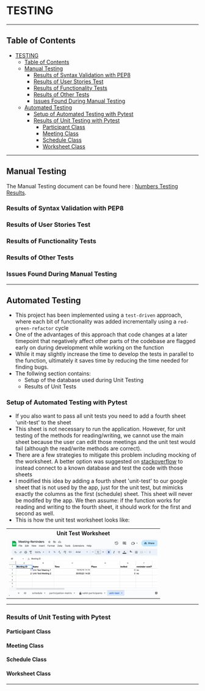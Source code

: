 # TESTING 

---
## Table of Contents 

- [TESTING](#testing)
  - [Table of Contents](#table-of-contents)
  - [Manual Testing](#manual-testing)
    - [Results of Syntax Validation with PEP8](#results-of-syntax-validation-with-pep8)
    - [Results of User Stories Test](#results-of-user-stories-test)
    - [Results of Functionality Tests](#results-of-functionality-tests)
    - [Results of Other Tests](#results-of-other-tests)
    - [Issues Found During Manual Testing](#issues-found-during-manual-testing)
  - [Automated Testing](#automated-testing)
    - [Setup of Automated Testing with Pytest](#setup-of-automated-testing-with-pytest)
    - [Results of Unit Testing with Pytest](#results-of-unit-testing-with-pytest)
      - [Participant Class](#participant-class)
      - [Meeting Class](#meeting-class)
      - [Schedule Class](#schedule-class)
      - [Worksheet Class](#worksheet-class)


--- 

## Manual Testing


The Manual Testing document can be found here : [Numbers Testing Results](./assets/documentation/Manual-Testing-Results.numbers).

### Results of Syntax Validation with PEP8

### Results of User Stories Test 

### Results of Functionality Tests

### Results of Other Tests

### Issues Found During Manual Testing

--- 

## Automated Testing

- This project has been implemented using a `test-driven` approach, where each bit of functionality was added incrementally using a `red-green-refactor` cycle 
- One of the advantages of this approach that code changes at a later timepoint that negatively affect other parts of the codebase are flagged early on during development while working on the function 
- While it may slightly increase the time to develop the tests in parallel to the function, ultimately it saves time by reducing the time needed for finding bugs.
- The follwing section contains: 
  - Setup of the database used during Unit Testing
  - Results of Unit Tests 

### Setup of Automated Testing with Pytest

- If you also want to pass all unit tests you need to add a fourth sheet 'unit-test' to the sheet
- This sheet is not necessary to run the application. However, for unit testing of the methods for reading/writing, we cannot use the main sheet because the user can edit those meetings and the unit test would fail (although the read/write methods are correct). 
- There are a few strategies to mitigate this problem including mocking of the worksheet. A better option was suggested on [stackoverflow]( https://stackoverflow.com/questions/1217736/how-to-write-unit-tests-for-database-calls) to instead connect to a known database and test the code with those sheets
- I modified this idea by adding a fourth sheet 'unit-test' to our google sheet that is not used by the app, just for the unit test, but mimicks exactly the columns as the first (schedule) sheet. This sheet will never be modifed by the app. We then assume: if the function works for reading and writing to the fourth sheet, it should work for the first and second as well.
- This is how the unit test worksheet looks like:

<table style='width:80%'>
    <tr>
        <th style='text-align:center'>Unit Test Worksheet</th>
    </tr>
    <tr>
       <td> <img src="./assets/images/sheet-unit-test.png"; alt="example of the  worksheet to test the read/write functions of the unit test" >  </td>
    </tr>
</table>

--- 
### Results of Unit Testing with Pytest 

#### Participant Class

#### Meeting Class 

#### Schedule Class 

#### Worksheet Class 


-----
